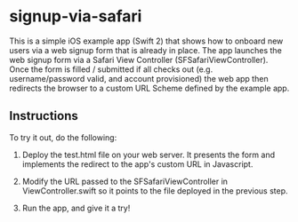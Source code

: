 # signup-via-safari
This is a simple iOS example app (Swift 2) that shows how to onboard new users via a web signup form that is already in place.  The app launches the web signup form via a Safari View Controller (SFSafariViewController).  Once the form is filled / submitted if all checks out (e.g. username/password valid, and account provisioned) the web app then redirects the browser to a custom URL Scheme defined by the example app.  

## Instructions

To try it out, do the following: 

1. Deploy the test.html file on your web server.  It presents the form and implements the redirect to the app's custom URL in Javascript.  

2. Modify the URL passed to the SFSafariViewController in ViewController.swift so it points to the file deployed in the previous step.

3. Run the app, and give it a try! 


